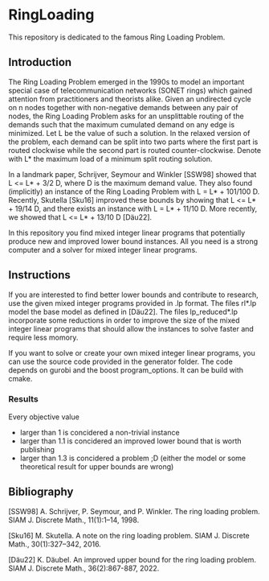 # RingLoading

This repository is dedicated to the famous Ring Loading Problem.

## Introduction

The Ring Loading Problem emerged in the 1990s to model an important special case of telecommunication networks (SONET rings) which gained attention from practitioners and theorists alike. Given an undirected cycle on n nodes together with non-negative demands between any pair of nodes, the Ring Loading Problem asks for an unsplittable routing of the demands such that the maximum cumulated demand on any edge is minimized. Let L be the value of such a solution. In the relaxed version of the problem, each demand can be split into two parts where the first part is routed clockwise while the second part is routed counter-clockwise. Denote with L* the maximum load of a minimum split routing solution. 

In a landmark paper, Schrijver, Seymour and Winkler \[SSW98\] showed that L <= L* + 3/2 D, where D is the maximum demand value. They also found (implicitly) an instance of the Ring Loading Problem with L = L* + 101/100 D. Recently, Skutella \[Sku16\] improved these bounds by showing  that L <= L* + 19/14 D, and there exists an instance with L = L* + 11/10 D. More recently, we showed  that L <= L* + 13/10 D \[Däu22\].

In this repository you find mixed integer linear programs that potentially produce new and improved lower bound instances. All you need is a strong computer and a solver for mixed integer linear programs.

## Instructions

If you are interested to find better lower bounds and contribute to research, use the given mixed integer programs provided in .lp format. The files rl*.lp model the base model as defined in \[Däu22\]. The files lp_reduced*.lp incorporate some reductions in order to improve the size of the mixed integer linear programs that should allow the instances to solve faster and require less momory.

If you want to solve or create your own mixed integer linear programs, you can use the source code provided in the generator folder. The code depends on gurobi and the boost program_options. It can be build with cmake.

### Results

Every objective value 
- larger than 1 is concidered a non-trivial instance
- larger than 1.1 is concidered an improved lower bound that is worth publishing
- larger than 1.3 is concidered a problem ;D (either the model or some theoretical result for upper bounds are wrong)

## Bibliography

\[SSW98\] A. Schrijver, P. Seymour, and P. Winkler. The ring loading problem. SIAM J. Discrete Math., 11(1):1–14, 1998.

\[Sku16\] M. Skutella. A note on the ring loading problem. SIAM J. Discrete Math., 30(1):327–342, 2016.

\[Däu22\] K. Däubel. An improved upper bound for the ring loading problem. SIAM J. Discrete Math., 36(2):867-887, 2022.
